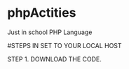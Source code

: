 # phpActities
Just in school PHP Language

#STEPS IN SET TO YOUR LOCAL HOST

STEP 1.
DOWNLOAD THE CODE.

